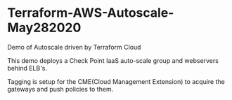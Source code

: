 # Terraform-AWS-Autoscale-May282020
Demo of Autoscale driven by Terraform Cloud

This demo deploys a Check Point IaaS auto-scale group and webservers behind ELB's.

Tagging is setup for the CME(Cloud Management Extension) to acquire the gateways and push policies to them.
